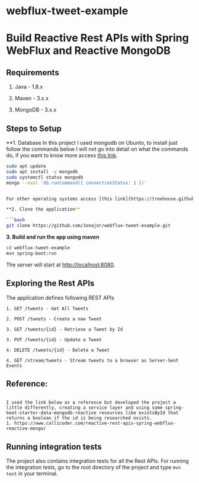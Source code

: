 # webflux-tweet-example
# Build Reactive Rest APIs with Spring WebFlux and Reactive MongoDB

## Requirements

1. Java - 1.8.x

2. Maven - 3.x.x

3. MongoDB - 3.x.x

## Steps to Setup

**1. Database
In this project I used mongodb on Ubunto, to install just follow the commands below I will not go into detail on what the commands do, if you want to know more access [this link](https://www.digitalocean.com/community/tutorials/how-to-install-mongodb-on-ubuntu-20-04-pt).
```bash - Ubunto
sudo apt update
sudo apt install -y mongodb
sudo systemctl status mongodb
mongo --eval 'db.runCommand({ connectionStatus: 1 })'


For other operating systems access [this link](https://treehouse.github.io/installation-guides/).

**2. Clone the application**

```bash
git clone https://github.com/Jonajor/webflux-tweet-example.git
```

**3. Build and run the app using maven**

```bash
cd webflux-tweet-example
mvn spring-boot:run
```

The server will start at <http://localhost:8080>.

## Exploring the Rest APIs

The application defines following REST APIs

```
1. GET /tweets - Get All Tweets

2. POST /tweets - Create a new Tweet

3. GET /tweets/{id} - Retrieve a Tweet by Id

3. PUT /tweets/{id} - Update a Tweet

4. DELETE /tweets/{id} - Delete a Tweet

4. GET /stream/tweets - Stream tweets to a browser as Server-Sent Events
```


## Reference:
```

I used the link below as a reference but developed the project a little differently, creating a service layer and using some spring-boot-starter-data-mongodb-reactive resources like existsById that returns a boolean if the id is being researched exists.
1. https://www.callicoder.com/reactive-rest-apis-spring-webflux-reactive-mongo/

```

## Running integration tests

The project also contains integration tests for all the Rest APIs. For running the integration tests, go to the root directory of the project and type `mvn test` in your terminal.
